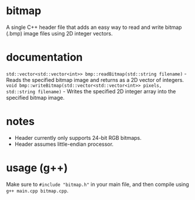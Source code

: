 # bitmap
A single C++ header file that adds an easy way to read and write bitmap (.bmp) image files using 2D integer vectors.

# documentation
`std::vector<std::vector<int>> bmp::readBitmap(std::string filename)` - Reads the specified bitmap image and returns as a 2D vector of integers.
`void bmp::writeBitmap(std::vector<std::vector<int>> pixels, std::string filename)` - Writes the specified 2D integer array into the specified bitmap image.

# notes
- Header currently only supports 24-bit RGB bitmaps.
- Header assumes little-endian processor.

# usage (g++)
Make sure to `#include "bitmap.h"` in your main file, and then compile using `g++ main.cpp bitmap.cpp`.

